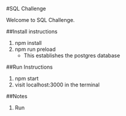 #SQL Challenge

Welcome to SQL Challenge.

##Install instructions
1. npm install
2. npm run preload
    - This establishes the postgres database

##Run Instructions
1. npm start
2. visit localhost:3000 in the terminal

##Notes
1. Run